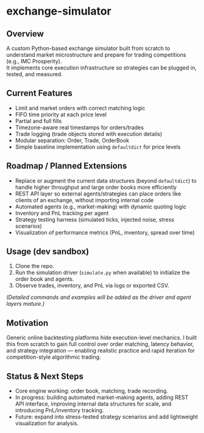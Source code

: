 # exchange-simulator

## Overview
A custom Python-based exchange simulator built from scratch to understand market microstructure and prepare for trading competitions (e.g., IMC Prosperity).  
It implements core execution infrastructure so strategies can be plugged in, tested, and measured.

## Current Features
- Limit and market orders with correct matching logic  
- FIFO time priority at each price level  
- Partial and full fills  
- Timezone-aware real timestamps for orders/trades  
- Trade logging (trade objects stored with execution details)  
- Modular separation: Order, Trade, OrderBook  
- Simple baseline implementation using `defaultdict` for price levels

## Roadmap / Planned Extensions
- Replace or augment the current data structures (beyond `defaultdict`) to handle higher throughput and large order books more efficiently  
- REST API layer so external agents/strategies can place orders like clients of an exchange, without importing internal code  
- Automated agents (e.g., market-making) with dynamic quoting logic  
- Inventory and PnL tracking per agent  
- Strategy testing harness (simulated ticks, injected noise, stress scenarios)  
- Visualization of performance metrics (PnL, inventory, spread over time)

## Usage (dev sandbox)
1. Clone the repo.  
2. Run the simulation driver (`simulate.py` when available) to initialize the order book and agents.  
3. Observe trades, inventory, and PnL via logs or exported CSV.  

*(Detailed commands and examples will be added as the driver and agent layers mature.)*

## Motivation
Generic online backtesting platforms hide execution-level mechanics. I built this from scratch to gain full control over order matching, latency behavior, and strategy integration — enabling realistic practice and rapid iteration for competition-style algorithmic trading.

## Status & Next Steps
- Core engine working: order book, matching, trade recording.  
- In progress: building automated market-making agents, adding REST API interface, improving internal data structures for scale, and introducing PnL/inventory tracking.  
- Future: expand into stress-tested strategy scenarios and add lightweight visualization for analysis.
